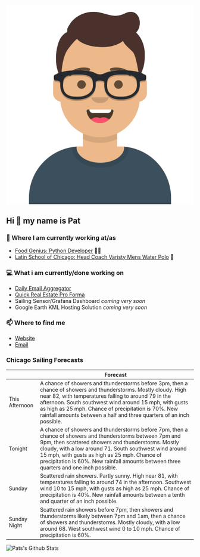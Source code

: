 [![Social banner for p-j-falconer](https://raw.githubusercontent.com/P-J-FALCONER/P-J-FALCONER/master/assets/avataaars.svg)](https://patfalconer.com/)
## Hi :wave: my name is Pat

### 💼 Where I am currently working at/as
- [Food Genius: Python Developer](https://getfoodgenius.com/) 🍔🐍
- [Latin School of Chicago: Head Coach Varisty Mens Water Polo](https://www.latinschool.org/) 🤽


### 💻 What i am currently/done working on
 - [Daily Email Aggregator](https://github.com/P-J-FALCONER/dott_daily_mail)
 - [Quick Real Estate Pro Forma](https://github.com/P-J-FALCONER/henry)
 - Sailing Sensor/Grafana Dashboard *coming very soon*
 - Google Earth KML Hosting Solution *coming very soon*

### 📫 Where to find me
 - [Website](https://patfalconer.com/)
 - [Email](mailto:patrick.j.falconer@gmail.com)


### Chicago Sailing Forecasts
|   | Forecast  |
|---|---|
| This Afternoon | A chance of showers and thunderstorms before 3pm, then a chance of showers and thunderstorms. Mostly cloudy. High near 82, with temperatures falling to around 79 in the afternoon. South southwest wind around 15 mph, with gusts as high as 25 mph. Chance of precipitation is 70%. New rainfall amounts between a half and three quarters of an inch possible. |
| Tonight | A chance of showers and thunderstorms before 7pm, then a chance of showers and thunderstorms between 7pm and 9pm, then scattered showers and thunderstorms. Mostly cloudy, with a low around 71. South southwest wind around 15 mph, with gusts as high as 25 mph. Chance of precipitation is 60%. New rainfall amounts between three quarters and one inch possible. |
| Sunday | Scattered rain showers. Partly sunny. High near 81, with temperatures falling to around 74 in the afternoon. Southwest wind 10 to 15 mph, with gusts as high as 25 mph. Chance of precipitation is 40%. New rainfall amounts between a tenth and quarter of an inch possible. |
| Sunday Night | Scattered rain showers before 7pm, then showers and thunderstorms likely between 7pm and 1am, then a chance of showers and thunderstorms. Mostly cloudy, with a low around 68. West southwest wind 0 to 10 mph. Chance of precipitation is 60%. |

![Pats's Github Stats](https://github-readme-stats.vercel.app/api?username=p-j-falconer&show_icons=true&theme=radical)
